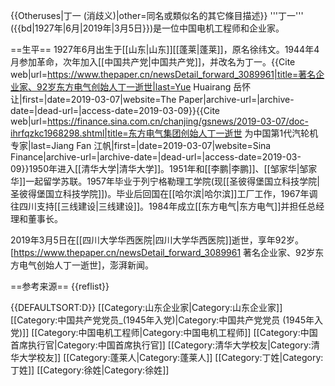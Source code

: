 {{Otheruses|丁一 (消歧义)|other=同名或類似名的其它條目描述}}
'''丁一''' ({{bd|1927年|6月|2019年|3月5日}})是一位中国电机工程师和企业家。

==生平==
1927年6月出生于[[山东|山东]][[蓬莱|蓬莱]]，原名徐纬文。1944年4月参加革命，次年加入[[中国共产党|中国共产党]]，并改名为丁一。<ref name=":0">{{Cite web|url=https://www.thepaper.cn/newsDetail_forward_3089961|title=著名企业家、92岁东方电气创始人丁一逝世|last=Yue Huairang 岳怀让|first=|date=2019-03-07|website=The Paper|archive-url=|archive-date=|dead-url=|access-date=2019-03-09}}</ref><ref name=":1">{{Cite web|url=https://finance.sina.com.cn/chanjing/gsnews/2019-03-07/doc-ihrfqzkc1968298.shtml|title=东方电气集团创始人丁一逝世 为中国第1代汽轮机专家|last=Jiang Fan 江帆|first=|date=2019-03-07|website=Sina Finance|archive-url=|archive-date=|dead-url=|access-date=2019-03-09}}</ref>1950年进入[[清华大学|清华大学]]。1951年和[[李鹏|李鹏]]、[[邹家华|邹家华]]一起留学苏联。1957年毕业于列宁格勒理工学院(现[[圣彼得堡国立科技学院|圣彼得堡国立科技学院]])。毕业后回国在[[哈尔滨|哈尔滨]]工厂工作，1967年调往四川支持[[三线建设|三线建设]]。1984年成立[[东方电气|东方电气]]并担任总经理和董事长。

2019年3月5日在[[四川大学华西医院|四川大学华西医院]]逝世，享年92岁。<ref>[https://www.thepaper.cn/newsDetail_forward_3089961 著名企业家、92岁东方电气创始人丁一逝世]，澎湃新闻。</ref>

==参考来源==
{{reflist}}

{{DEFAULTSORT:D}}
[[Category:山东企业家|Category:山东企业家]]
[[Category:中国共产党党员_(1945年入党)|Category:中国共产党党员 (1945年入党)]]
[[Category:中国电机工程师|Category:中国电机工程师]]
[[Category:中国首席执行官|Category:中国首席执行官]]
[[Category:清华大学校友|Category:清华大学校友]]
[[Category:蓬莱人|Category:蓬莱人]]
[[Category:丁姓|Category:丁姓]]
[[Category:徐姓|Category:徐姓]]